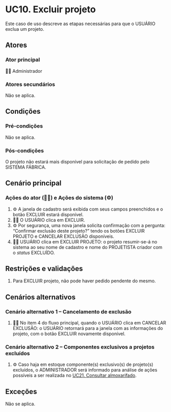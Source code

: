 # UC10. Excluir projeto

Este caso de uso descreve as etapas necessárias para que o USUÁRIO exclua um projeto.

## Atores
### Ator principal
👨‍💼 Administrador

### Atores secundários
Não se aplica.

## Condições
### Pré-condições
Não se aplica.

### Pós-condições
O projeto não estará mais disponível para solicitação de pedido pelo SISTEMA FÁBRICA.

## Cenário principal
### Ações do ator (👨‍💼) e Ações do sistema (⚙️)
1. ⚙️ A janela de cadastro será exibida com seus campos preenchidos e o botão EXCLUIR estará disponível.
2. 👨‍💼 O USUÁRIO clica em EXCLUIR.
3. ⚙️ Por segurança, uma nova janela solicita confirmação com a pergunta: “Confirmar exclusão deste projeto?” tendo os botões EXCLUIR PROJETO e CANCELAR EXCLUSÃO disponíveis.
4. 👨‍💼 USUÁRIO clica em EXCLUIR PROJETO: o projeto resumir-se-á no sistema ao seu nome de cadastro e nome do PROJETISTA criador com o _status_ EXCLUÍDO.

## Restrições e validações
1. Para EXCLUIR projeto, não pode haver pedido pendente do mesmo.

## Cenários alternativos

### Cenário alternativo 1 – Cancelamento de exclusão
1. 👨‍💼 No item 4 do fluxo principal, quando o USUÁRIO clica em CANCELAR EXCLUSÃO: o USUÁRIO retornará para a janela com as informações do projeto, com o botão EXCLUIR novamente disponível.

### Cenário alternativo 2 – Componentes exclusivos a projetos excluídos
1. ⚙️ Caso haja em estoque componente(s) exclusivo(s) de projeto(s) excluídos, o ADMINISTRADOR será informado para análise de ações possíveis a ser realizada no [UC21. Consultar almoxarifado](./UC21.%20Consultar%20almoxarifado.md).

## Exceções
Não se aplica.
